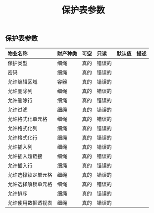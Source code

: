 ﻿---
title: 保护表参数
second_title: Aspose.Cells Cloud Documen
type: docs
url: /zh/specification/model/protectsheetparameter/
description: Aspose.Cells 云模型规范：ProtectSheetParameter。轻松处理 Excel 和其他电子表格文档，具有打开、生成、编辑、拆分、合并、比较和转换等功能
weight: 50
---
## **保护表参数**

 

|物业名称|财产种类|可空|只读|默认值|描述|
|:- |:- |:- |:- |:- |:- |
|保护类型|细绳|真的|错误的|||
|密码|细绳|真的|错误的|||
|允许编辑区域|容器|真的|错误的|||
|允许删除列|细绳|真的|错误的|||
|允许删除行|细绳|真的|错误的|||
|允许过滤|细绳|真的|错误的|||
|允许格式化单元格|细绳|真的|错误的|||
|允许格式化列|细绳|真的|错误的|||
|允许格式化行|细绳|真的|错误的|||
|允许插入列|细绳|真的|错误的|||
|允许插入超链接|细绳|真的|错误的|||
|允许插入行|细绳|真的|错误的|||
|允许选择锁定单元格|细绳|真的|错误的|||
|允许选择解锁单元格|细绳|真的|错误的|||
|允许排序|细绳|真的|错误的|||
|允许使用数据透视表|细绳|真的|错误的|||

